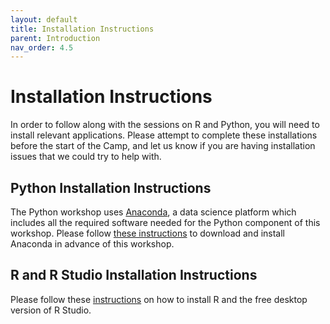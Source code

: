 ```yaml
---
layout: default
title: Installation Instructions
parent: Introduction
nav_order: 4.5
---
```

# Installation Instructions

In order to follow along with the sessions on R and Python, you will need to install relevant applications. Please attempt to complete these installations before the start of the Camp, and let us know if you are having installation issues that we could try to help with. 

## Python Installation Instructions

The Python workshop uses [Anaconda](https://www.anaconda.com/), a data science platform which includes all the required software needed for the Python component of this workshop. Please follow [these instructions](https://cu-boulder-crdds.github.io/Research-Data-Foundations-Camp-2025-January/content/data-analysis-in-python/preliminaries.html) to download and install Anaconda in advance of this workshop. 

## R and R Studio Installation Instructions

Please follow these [instructions](https://posit.co/download/rstudio-desktop/#download) on how to install R and the free desktop version of R Studio. 

